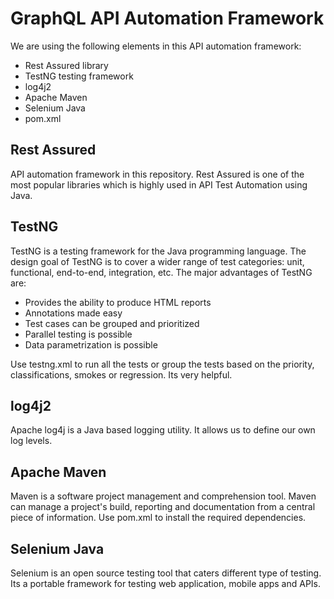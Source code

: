 # GraphQL API Automation Framework

We are using the following elements in this API automation framework:
 - Rest Assured library
 - TestNG testing framework
 - log4j2 
 - Apache Maven
 - Selenium Java
 - pom.xml
 
 
 ## Rest Assured
 API automation framework in this repository. Rest Assured is one of the most popular libraries which is highly used in API Test Automation using Java.
 
 ## TestNG
 TestNG is a testing framework for the Java programming language. The design goal of TestNG is to cover a wider range of test categories: unit, functional, end-to-end, integration, etc. The major advantages of TestNG are:
 - Provides the ability to produce HTML reports
 - Annotations made easy
 - Test cases can be grouped and prioritized
 - Parallel testing is possible
 - Data parametrization is possible
 
 Use testng.xml to run all the tests or group the tests based on the priority, classifications, smokes or regression. Its very helpful.

 
 ## log4j2
 Apache log4j is a Java based logging utility. It allows us to define our own log levels.
 
 ## Apache Maven
 Maven is a software project management and comprehension tool. Maven can manage a project's build, reporting and documentation from a central piece of information. Use pom.xml to install the required dependencies. 
  
 ## Selenium Java
 Selenium is an open source testing tool that caters different type of testing. Its a portable framework for testing web application, mobile apps and APIs.
 
 
 